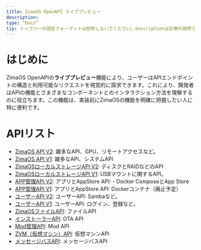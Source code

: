 ```yaml
---
title: ZimaOS OpenAPI ライブプレビュー
description:
type: “Docs”
tip: トップバーの固定フォーマットは削除しないでください。descriptionは記事の説明であり、未入力の場合は内容の最初の段落を切り取ります。
---
```

# はじめに
ZimaOS OpenAPIの**ライブプレビュー**機能により、ユーザーはAPIエンドポイントの構造と利用可能なリクエストを視覚的に探求できます。これにより、開発者はAPIの機能とさまざまなコンポーネントとのインタラクション方法を理解するのに役立ちます。この機能は、実装前にZimaOSの機能を明確に把握したい人に特に便利です。
# APIリスト
- [ZimaOS API V2](https://editor.swagger.io/?url=https://raw.githubusercontent.com/IceWhaleTech/IceWhale-OpenAPI/main/zimaos/zimaos/openapi.yaml): 雑多なAPI、GPU、リモートアクセスなど。
- [ZimaOS API V1](https://editor.swagger.io/?url=https://raw.githubusercontent.com/IceWhaleTech/IceWhale-OpenAPI/main/zimaos/zimaos/openapi_v1.yaml): 雑多なAPI、システムAPI
- [ZimaOSローカルストレージAPI V2](https://editor.swagger.io/?url=https://raw.githubusercontent.com/IceWhaleTech/IceWhale-OpenAPI/main/zimaos-local-storage/local_storage/openapi.yaml): ディスクとRAIDなどのAPI
- [ZimaOSローカルストレージAPI V1](https://editor.swagger.io/?url=https://raw.githubusercontent.com/IceWhaleTech/IceWhale-OpenAPI/main/zimaos-local-storage/local_storage/openapi_v1.yaml): USBマウントに関するAPI。
- [APP管理API V2](https://editor.swagger.io/?url=https://raw.githubusercontent.com/IceWhaleTech/IceWhale-OpenAPI/main/zimaos-app-management/app_management/openapi.yaml): アプリとAppStore API: - Docker ComposeとApp Store
- [APP管理API V1](https://editor.swagger.io/?url=https://raw.githubusercontent.com/IceWhaleTech/IceWhale-OpenAPI/main/zimaos-app-management/app_management/openapi_v1.yaml): アプリとAppStore API: Dockerコンテナ（廃止予定）
- [ユーザーAPI V2](https://editor.swagger.io/?url=https://raw.githubusercontent.com/IceWhaleTech/IceWhale-OpenAPI/main/zimaos-user-service/users/openapi.yaml): ユーザーAPI: Sambaなど。
- [ユーザーAPI V1](https://editor.swagger.io/?url=https://raw.githubusercontent.com/IceWhaleTech/IceWhale-OpenAPI/main/zimaos-user-service/users/openapi_v1.yaml): ユーザーAPI: ログイン、登録など。
- [ZimaOSファイルAPI](https://editor.swagger.io/?url=https://raw.githubusercontent.com/IceWhaleTech/IceWhale-OpenAPI/main/icewhale-files/openapi.yaml): ファイルAPI
- [インストーラーAPI](https://editor.swagger.io/?url=https://raw.githubusercontent.com/IceWhaleTech/IceWhale-OpenAPI/main/casaos-installer/installer/openapi.yaml): OTA API
- [Mod管理API](https://editor.swagger.io/?url=https://raw.githubusercontent.com/IceWhaleTech/IceWhale-OpenAPI/main/zimaos-mod-management/mod_management/openapi.yaml): Mod API
- [ZVM（仮想マシン）API](https://editor.swagger.io/?url=https://raw.githubusercontent.com/IceWhaleTech/IceWhale-OpenAPI/main/zimaos-virt-management/virt_management/openapi.yaml): 仮想マシンAPI
- [メッセージバスAPI](https://editor.swagger.io/?url=https://raw.githubusercontent.com/IceWhaleTech/IceWhale-OpenAPI/main/casaos-message-bus/message_bus/openapi.yaml): メッセージバスAPI